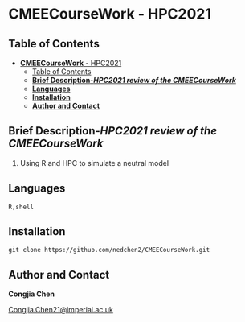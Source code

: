 # **CMEECourseWork** - HPC2021

## Table of Contents

- [**CMEECourseWork** - HPC2021](#cmeecoursework---hpc2021)
  - [Table of Contents](#table-of-contents)
  - [**Brief Description**-***HPC2021 review of the CMEECourseWork***](#brief-description-hpc2021-review-of-the-cmeecoursework)
  - [**Languages**](#languages)
  - [**Installation**](#installation)
  - [**Author and Contact**](#author-and-contact)

## **Brief Description**-***HPC2021 review of the CMEECourseWork***

1. Using R and HPC to simulate a neutral model

## **Languages**
```
R,shell
```
## **Installation**
```
git clone https://github.com/nedchen2/CMEECourseWork.git
```

## **Author and Contact**

**Congjia Chen**

Congjia.Chen21@imperial.ac.uk

